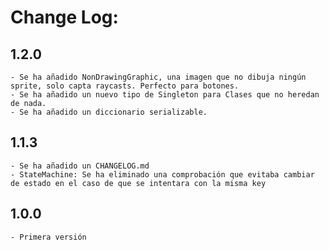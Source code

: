 # Change Log:

## 1.2.0

    - Se ha añadido NonDrawingGraphic, una imagen que no dibuja ningún sprite, solo capta raycasts. Perfecto para botones.
    - Se ha añadido un nuevo tipo de Singleton para Clases que no heredan de nada.
    - Se ha añadido un diccionario serializable.

## 1.1.3

    - Se ha añadido un CHANGELOG.md
    - StateMachine: Se ha eliminado una comprobación que evitaba cambiar de estado en el caso de que se intentara con la misma key

## 1.0.0

    - Primera versión